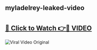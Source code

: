 ## myladelrey-leaked-video 

# <h2><a href="http://freeplayer.one?title=myladelrey-leaked-video&ref=21J">🔗 Click to Watch 👉🔴 VIDEO</a></h2>

<a href="http://freeplayer.one?title=myladelrey-leaked-video&ref=21J" rel="nofollow" data-target="animated-image.originalLink"><img src="https://i.ibb.co.com/xMMVF88/686577567.gif" alt="Viral Video Original" style="max-width: 100%; display: inline-block;" data-target="animated-image.originalImage"></a>

